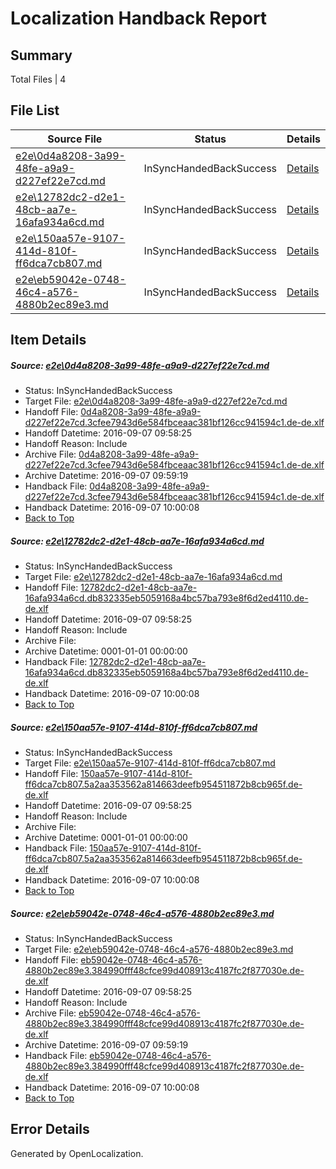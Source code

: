 # <a name='report-top'></a> Localization Handback Report

## Summary
 Total Files | 4

## File List
 Source File | Status | Details 
 ----------- | ------ | ------- 
 [e2e\0d4a8208-3a99-48fe-a9a9-d227ef22e7cd.md](https://github.com/OpenLocalizationTestOrg/ol-test0/blob/d971b3e757e17ea3fe338d693acf3fdaf2c9edbe/e2e/0d4a8208-3a99-48fe-a9a9-d227ef22e7cd.md) | InSyncHandedBackSuccess | [Details](#be9ff46a84c63d183269814495da8e590533cc082)
 [e2e\12782dc2-d2e1-48cb-aa7e-16afa934a6cd.md](https://github.com/OpenLocalizationTestOrg/ol-test0/blob/d971b3e757e17ea3fe338d693acf3fdaf2c9edbe/e2e/12782dc2-d2e1-48cb-aa7e-16afa934a6cd.md) | InSyncHandedBackSuccess | [Details](#f9ba744041038b01817f104b0130da58dbf621f73)
 [e2e\150aa57e-9107-414d-810f-ff6dca7cb807.md](https://github.com/OpenLocalizationTestOrg/ol-test0/blob/d971b3e757e17ea3fe338d693acf3fdaf2c9edbe/e2e/150aa57e-9107-414d-810f-ff6dca7cb807.md) | InSyncHandedBackSuccess | [Details](#62568915515b2a3ae98809ec4564a0565e127ee94)
 [e2e\eb59042e-0748-46c4-a576-4880b2ec89e3.md](https://github.com/OpenLocalizationTestOrg/ol-test0/blob/d971b3e757e17ea3fe338d693acf3fdaf2c9edbe/e2e/eb59042e-0748-46c4-a576-4880b2ec89e3.md) | InSyncHandedBackSuccess | [Details](#026baaf358ef6965456408dbfa8e6b06760e2f1d10)

## Item Details
##### <a name='be9ff46a84c63d183269814495da8e590533cc082'></a> Source: [e2e\0d4a8208-3a99-48fe-a9a9-d227ef22e7cd.md](https://github.com/OpenLocalizationTestOrg/ol-test0/blob/d971b3e757e17ea3fe338d693acf3fdaf2c9edbe/e2e/0d4a8208-3a99-48fe-a9a9-d227ef22e7cd.md)
* Status: InSyncHandedBackSuccess
* Target File: [e2e\0d4a8208-3a99-48fe-a9a9-d227ef22e7cd.md](https://github.com/OpenLocalizationTestOrg/ol-test0-dede/blob/84d476bf5655c9317ff61cf850bec0581987caec/e2e/0d4a8208-3a99-48fe-a9a9-d227ef22e7cd.md)
* Handoff File: [0d4a8208-3a99-48fe-a9a9-d227ef22e7cd.3cfee7943d6e584fbceaac381bf126cc941594c1.de-de.xlf](https://github.com/OpenLocalizationTestOrg/ol-test0-handoff/blob/cb0b0dc8e6653845ab8bfb47276924d28c935359/ol-handoff/OpenLocalizationTestOrg/ol-test0-dede/yuwzho/ht/0d4a8208-3a99-48fe-a9a9-d227ef22e7cd.3cfee7943d6e584fbceaac381bf126cc941594c1.de-de.xlf)
* Handoff Datetime: 2016-09-07 09:58:25
* Handoff Reason: Include
* Archive File: [0d4a8208-3a99-48fe-a9a9-d227ef22e7cd.3cfee7943d6e584fbceaac381bf126cc941594c1.de-de.xlf](https://github.com/OpenLocalizationTestOrg/ol-test0-handoff/blob/6edc778a84023eaa3d926cc1450fcb59a3e2f6be/ol-archive/OpenLocalizationTestOrg/ol-test0-dede/yuwzho/ht/0d4a8208-3a99-48fe-a9a9-d227ef22e7cd.3cfee7943d6e584fbceaac381bf126cc941594c1.de-de.xlf)
* Archive Datetime: 2016-09-07 09:59:19
* Handback File: [0d4a8208-3a99-48fe-a9a9-d227ef22e7cd.3cfee7943d6e584fbceaac381bf126cc941594c1.de-de.xlf](https://github.com/OpenLocalizationTestOrg/ol-test0-handback/blob/7fea758eee1ab98b275f8a2d1bca60922e0de5e6/ol-handback/OpenLocalizationTestOrg/ol-test0-dede/yuwzho/ht/0d4a8208-3a99-48fe-a9a9-d227ef22e7cd.3cfee7943d6e584fbceaac381bf126cc941594c1.de-de.xlf)
* Handback Datetime: 2016-09-07 10:00:08
* [Back to Top](#report-top)

##### <a name='f9ba744041038b01817f104b0130da58dbf621f73'></a> Source: [e2e\12782dc2-d2e1-48cb-aa7e-16afa934a6cd.md](https://github.com/OpenLocalizationTestOrg/ol-test0/blob/d971b3e757e17ea3fe338d693acf3fdaf2c9edbe/e2e/12782dc2-d2e1-48cb-aa7e-16afa934a6cd.md)
* Status: InSyncHandedBackSuccess
* Target File: [e2e\12782dc2-d2e1-48cb-aa7e-16afa934a6cd.md](https://github.com/OpenLocalizationTestOrg/ol-test0-dede/blob/84d476bf5655c9317ff61cf850bec0581987caec/e2e/12782dc2-d2e1-48cb-aa7e-16afa934a6cd.md)
* Handoff File: [12782dc2-d2e1-48cb-aa7e-16afa934a6cd.db832335eb5059168a4bc57ba793e8f6d2ed4110.de-de.xlf](https://github.com/OpenLocalizationTestOrg/ol-test0-handoff/blob/cb0b0dc8e6653845ab8bfb47276924d28c935359/ol-handoff/OpenLocalizationTestOrg/ol-test0-dede/yuwzho/ht/12782dc2-d2e1-48cb-aa7e-16afa934a6cd.db832335eb5059168a4bc57ba793e8f6d2ed4110.de-de.xlf)
* Handoff Datetime: 2016-09-07 09:58:25
* Handoff Reason: Include
* Archive File: 
* Archive Datetime: 0001-01-01 00:00:00
* Handback File: [12782dc2-d2e1-48cb-aa7e-16afa934a6cd.db832335eb5059168a4bc57ba793e8f6d2ed4110.de-de.xlf](https://github.com/OpenLocalizationTestOrg/ol-test0-handback/blob/7fea758eee1ab98b275f8a2d1bca60922e0de5e6/ol-handback/OpenLocalizationTestOrg/ol-test0-dede/yuwzho/ht/12782dc2-d2e1-48cb-aa7e-16afa934a6cd.db832335eb5059168a4bc57ba793e8f6d2ed4110.de-de.xlf)
* Handback Datetime: 2016-09-07 10:00:08
* [Back to Top](#report-top)

##### <a name='62568915515b2a3ae98809ec4564a0565e127ee94'></a> Source: [e2e\150aa57e-9107-414d-810f-ff6dca7cb807.md](https://github.com/OpenLocalizationTestOrg/ol-test0/blob/d971b3e757e17ea3fe338d693acf3fdaf2c9edbe/e2e/150aa57e-9107-414d-810f-ff6dca7cb807.md)
* Status: InSyncHandedBackSuccess
* Target File: [e2e\150aa57e-9107-414d-810f-ff6dca7cb807.md](https://github.com/OpenLocalizationTestOrg/ol-test0-dede/blob/84d476bf5655c9317ff61cf850bec0581987caec/e2e/150aa57e-9107-414d-810f-ff6dca7cb807.md)
* Handoff File: [150aa57e-9107-414d-810f-ff6dca7cb807.5a2aa353562a814663deefb954511872b8cb965f.de-de.xlf](https://github.com/OpenLocalizationTestOrg/ol-test0-handoff/blob/cb0b0dc8e6653845ab8bfb47276924d28c935359/ol-handoff/OpenLocalizationTestOrg/ol-test0-dede/yuwzho/ht/150aa57e-9107-414d-810f-ff6dca7cb807.5a2aa353562a814663deefb954511872b8cb965f.de-de.xlf)
* Handoff Datetime: 2016-09-07 09:58:25
* Handoff Reason: Include
* Archive File: 
* Archive Datetime: 0001-01-01 00:00:00
* Handback File: [150aa57e-9107-414d-810f-ff6dca7cb807.5a2aa353562a814663deefb954511872b8cb965f.de-de.xlf](https://github.com/OpenLocalizationTestOrg/ol-test0-handback/blob/7fea758eee1ab98b275f8a2d1bca60922e0de5e6/ol-handback/OpenLocalizationTestOrg/ol-test0-dede/yuwzho/ht/150aa57e-9107-414d-810f-ff6dca7cb807.5a2aa353562a814663deefb954511872b8cb965f.de-de.xlf)
* Handback Datetime: 2016-09-07 10:00:08
* [Back to Top](#report-top)

##### <a name='026baaf358ef6965456408dbfa8e6b06760e2f1d10'></a> Source: [e2e\eb59042e-0748-46c4-a576-4880b2ec89e3.md](https://github.com/OpenLocalizationTestOrg/ol-test0/blob/d971b3e757e17ea3fe338d693acf3fdaf2c9edbe/e2e/eb59042e-0748-46c4-a576-4880b2ec89e3.md)
* Status: InSyncHandedBackSuccess
* Target File: [e2e\eb59042e-0748-46c4-a576-4880b2ec89e3.md](https://github.com/OpenLocalizationTestOrg/ol-test0-dede/blob/84d476bf5655c9317ff61cf850bec0581987caec/e2e/eb59042e-0748-46c4-a576-4880b2ec89e3.md)
* Handoff File: [eb59042e-0748-46c4-a576-4880b2ec89e3.384990fff48cfce99d408913c4187fc2f877030e.de-de.xlf](https://github.com/OpenLocalizationTestOrg/ol-test0-handoff/blob/cb0b0dc8e6653845ab8bfb47276924d28c935359/ol-handoff/OpenLocalizationTestOrg/ol-test0-dede/yuwzho/ht/eb59042e-0748-46c4-a576-4880b2ec89e3.384990fff48cfce99d408913c4187fc2f877030e.de-de.xlf)
* Handoff Datetime: 2016-09-07 09:58:25
* Handoff Reason: Include
* Archive File: [eb59042e-0748-46c4-a576-4880b2ec89e3.384990fff48cfce99d408913c4187fc2f877030e.de-de.xlf](https://github.com/OpenLocalizationTestOrg/ol-test0-handoff/blob/6edc778a84023eaa3d926cc1450fcb59a3e2f6be/ol-archive/OpenLocalizationTestOrg/ol-test0-dede/yuwzho/ht/eb59042e-0748-46c4-a576-4880b2ec89e3.384990fff48cfce99d408913c4187fc2f877030e.de-de.xlf)
* Archive Datetime: 2016-09-07 09:59:19
* Handback File: [eb59042e-0748-46c4-a576-4880b2ec89e3.384990fff48cfce99d408913c4187fc2f877030e.de-de.xlf](https://github.com/OpenLocalizationTestOrg/ol-test0-handback/blob/7fea758eee1ab98b275f8a2d1bca60922e0de5e6/ol-handback/OpenLocalizationTestOrg/ol-test0-dede/yuwzho/ht/eb59042e-0748-46c4-a576-4880b2ec89e3.384990fff48cfce99d408913c4187fc2f877030e.de-de.xlf)
* Handback Datetime: 2016-09-07 10:00:08
* [Back to Top](#report-top)


## Error Details

Generated by OpenLocalization.
